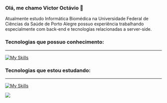 ### Olá, me chamo Victor Octávio 👋 
Atualmente estudo Informática Biomédica na Universidade Federal de Ciências da Saúde de Porto Alegre
possuo experiência trabalhando especialmente com back-end e tecnologias relacionadas a server-side.

<div>
  <!--<a href = "https://www.linkedin.com/in/victor-oct%C3%A1vio-rodrigues-alves-1392a6247/">
  <img heigh="180em" src="https://github-readme-stats.vercel.app/api?username=victor-octavio&show_icons=true&theme=dracula&include_all_commits=true&count_private=true"/>
  <img heigh="180em" src="https://github-readme-stats.vercel.app/api/top-langs/?username=victor-octavio&theme=dracula&include_all_commits=true&count_private=true"/>
  -->
</div>

### Tecnologias que possuo conhecimento:
___________
[![My Skills](https://skillicons.dev/icons?i=go,spring,dotnet,nodejs,express,mysql,mongodb,docker)](https://skillicons.dev)

 <!--
 <div>
  <div>
  <img allign = center height = 80 width = 60 src="https://cdn.jsdelivr.net/gh/devicons/devicon/icons/java/java-original.svg" />
  <img allign=center height = 70 width=80 src="https://cdn.jsdelivr.net/gh/devicons/devicon@latest/icons/spring/spring-original-wordmark.svg" />
  <img allign=center height = 70 width=80 src="https://cdn.jsdelivr.net/gh/devicons/devicon@latest/icons/nodejs/nodejs-original-wordmark.svg"/>
  <img allign=center height = 70 width=80 src="https://cdn.jsdelivr.net/gh/devicons/devicon/icons/mysql/mysql-plain-wordmark.svg"/>
  <img allign=center height=60 width=70  src="https://cdn.jsdelivr.net/gh/devicons/devicon@latest/icons/mongodb/mongodb-plain-wordmark.svg"/>           
  <img allign=center height = 60 width=80 src="https://cdn.jsdelivr.net/gh/devicons/devicon@latest/icons/docker/docker-plain-wordmark.svg" />
    
  </div>     
</div> 
-->

### Tecnologias que estou estudando:
____________
[![My Skills](https://skillicons.dev/icons?i=kubernetes,terraform,rabbitmq)](https://skillicons.dev)
 <!--
<div>  
  <img allign=center height = 60 width=70 src="https://cdn.jsdelivr.net/gh/devicons/devicon@latest/icons/typescript/typescript-original.svg"/>
  <img allign=center height = 60 width=60 src="https://cdn.jsdelivr.net/gh/devicons/devicon@latest/icons/csharp/csharp-original.svg"/> 
  <img allign=center height = 60 width=70 src="https://cdn.jsdelivr.net/gh/devicons/devicon@latest/icons/dotnetcore/dotnetcore-original.svg"/>    
        
</div>
-->
<p></p>
<div>
  <a href="https://www.linkedin.com/in/victor-oct%C3%A1vio-rodrigues-alves-1392a6247/" target="_blank">
    <img src="https://img.shields.io/badge/-LinkedIn-%230077B5?style=for-the-badge&logo=linkedin&logoColor=white" target="_blank">
  </a>
</div>


